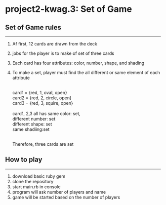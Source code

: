 # project2-kwag.3: Set of Game

## Set of Game rules

<hr>

1. Af first, 12 cards are drawn from the deck
2. jobs for the player is to make of set of three cards
3. Each card has four attributes: color, number, shape, and shading
4. To make a set, player must find the all different or same element of each attribute

    <br>
   card1 = {red, 1, oval, open} <br>
   card2 = {red, 2, circle, open} <br>
   card3 = {red, 3, squire, open} <br>
    <br>
    card1, 2,3 all has same color: set, <br> 
    different number: set <br>
    different shape: set <br>
    same shadiing:set <br><br>

    Therefore, three cards are set

## How to play

<hr>

1. download basic ruby gem
2. clone the repository 
3. start main.rb in console
4. program will ask number of players and name
5. game will be started based on the number of players